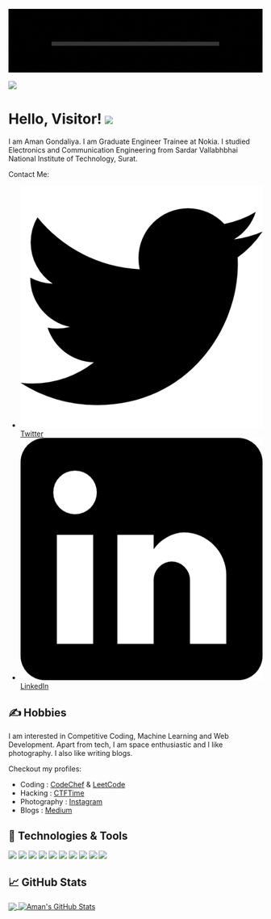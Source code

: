 <a href="https://amangondaliya555.github.io" target="_blank"><img src="https://github.com/Amangondaliya555/Amangondaliya555/blob/main/readme_banner.gif"></a>

![](https://komarev.com/ghpvc/?username=Amangondaliya555)

# Hello, Visitor! <img src="https://raw.githubusercontent.com/MartinHeinz/MartinHeinz/master/wave.gif" width="30px">

I am Aman Gondaliya. I am Graduate Engineer Trainee at Nokia. I studied Electronics and Communication Engineering from Sardar Vallabhbhai National Institute of Technology, Surat. 

Contact Me:
<ul>
  <li><img src="twitter.png"><a href="https://twitter.com/AmanGondaliya4" target="_blank">  Twitter</a></li>
  <li><img src="linkedin.png"><a href="https://www.linkedin.com/in/aman-gondaliya-219507a6" target="_blank">  LinkedIn</a></li>
</ul>

## &#x270d; Hobbies

I am interested in Competitive Coding, Machine Learning and Web Development. Apart from tech, I am space enthusiastic and I like photography. I also like writing blogs. 

Checkout my profiles:
<ul>
  <li>Coding : <a href="https://www.codechef.com/users/aman555" target="_blank">CodeChef</a> & <a href="https://leetcode.com/grunkleStan/">LeetCode</a></li>
  <li>Hacking : <a href="https://ctftime.org/team/81729" target="_blank">CTFTime</a></li>
  <li>Photography : <a href="https://www.instagram.com/rioflotante/" target="_blank">Instagram</a></li>
  <li>Blogs : <a href="https://medium.com//@amangondaliya555" target="_blank">Medium</a></li>
</ul>

<!-- add coding profiles and ML profiles above.-->

## 🔧 Technologies & Tools
![](https://img.shields.io/badge/OS-Linux-informational?style=flat&logo=linux&logoColor=white&color=2bbc8a)
![](https://img.shields.io/badge/visualstudiocode-IDE-blue.svg?logo=visual-studio-code&logoColor=white&color=2bbc8a)
![](https://img.shields.io/badge/Code-C++-blue.svg?style=flat&logo=c%2B%2B&logoColor=white&color=2bbc8a)
![](https://img.shields.io/badge/Code-Python-informational?style=flat&logo=python&logoColor=white&color=2bbc8a)
![](https://img.shields.io/badge/Libs-TensorFlow-FF6F00?style=flat&logo=TensorFlow&logoColor=white&color=2bbc8a)
![](https://img.shields.io/badge/Libs-PyTorch-EE4C2C?style=flat&logo=PyTorch&logoColor=white&color=2bbc8a)
![](https://img.shields.io/badge/FrontEnd-React-20232A?style=flat&logo=react&logoColor=white&color=2bbc8a)
![](https://img.shields.io/badge/BackEnd-Node.js-339933?style=flat&logo=nodedotjs&&logoColor=white&color=2bbc8a)
![](https://img.shields.io/badge/Tools-Docker-informational?style=flat&logo=docker&logoColor=white&color=2bbc8a)
![](https://img.shields.io/badge/Tools-Kubernetes-informational?style=flat&logo=kubernetes&logoColor=white&color=2bbc8a)


## &#x1f4c8; GitHub Stats

<a href="https://github.com/Amangondaliya555/Amangondaliya555">
  <img align="center" src="https://github-readme-stats.vercel.app/api/top-langs/?username=Amangondaliya555&hide=java,html,tex&title_color=ffffff&text_color=c9cacc&icon_color=2bbc8a&bg_color=1d1f21&langs_count=3" />
</a>
<a href="https://github.com/Amangondaliya555/Amangondaliya555">
  <img align="center" src="https://github-readme-stats.vercel.app/api?username=Amangondaliya555&show_icons=true&line_height=27&count_private=true&title_color=ffffff&text_color=c9cacc&icon_color=2bbc8a&bg_color=1d1f21" alt="Aman's GitHub Stats" />
</a>
